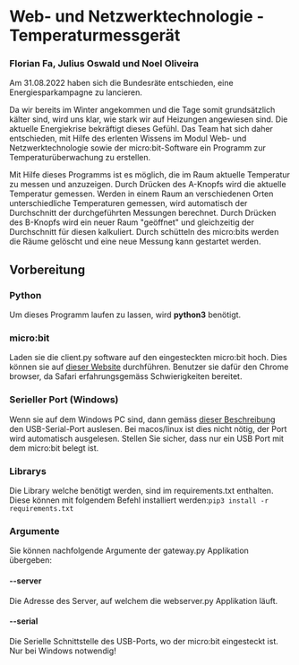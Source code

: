 # Web- und Netzwerktechnologie - Temperaturmessgerät
### Florian Fa, Julius Oswald und Noel Oliveira

Am 31.08.2022 haben sich die Bundesräte entschieden, eine Energiesparkampagne zu lancieren.

Da wir bereits im Winter angekommen und die Tage somit grundsätzlich kälter sind, wird uns klar, wie stark wir auf Heizungen angewiesen sind.
Die aktuelle Energiekrise bekräftigt dieses Gefühl. Das Team hat sich daher entschieden, mit Hilfe des erlenten Wissens im Modul Web- und Netzwerktechnologie
sowie der micro:bit-Software ein Programm zur Temperaturüberwachung zu erstellen.

Mit Hilfe dieses Programms ist es möglich, die im Raum aktuelle Temperatur zu messen und anzuzeigen. Durch Drücken des A-Knopfs wird die aktuelle Temperatur gemessen.
Werden in einem Raum an verschiedenen Orten unterschiedliche Temperaturen gemessen, wird automatisch der Durchschnitt der durchgeführten Messungen berechnet.
Durch Drücken des B-Knopfs wird ein neuer Raum "geöffnet" und gleichzeitig der Durchschnitt für diesen kalkuliert. Durch schütteln des micro:bits werden die Räume gelöscht und eine neue Messung kann gestartet werden.

## Vorbereitung
### Python
Um dieses Programm laufen zu lassen, wird **python3** benötigt.

### micro:bit
Laden sie die client.py software auf den eingesteckten micro:bit hoch. Dies können sie auf [dieser Website](https://python.microbit.org/v/3) durchführen. Benutzer sie dafür den Chrome browser, da Safari erfahrungsgemäss Schwierigkeiten bereitet.

### Serieller Port (Windows)
Wenn sie auf dem Windows PC sind, dann gemäss [dieser Beschreibung](https://fhnw365.sharepoint.com/teams/webnt122_M365/Freigegebene%20Dokumente/Forms/AllItems.aspx?id=%2Fteams%2Fwebnt122%5FM365%2FFreigegebene%20Dokumente%2Fhs22%2F03%2FAB3%2E1%2Epdf&parent=%2Fteams%2Fwebnt122%5FM365%2FFreigegebene%20Dokumente%2Fhs22%2F03) den USB-Serial-Port auslesen. Bei macos/linux ist dies nicht nötig, der Port wird automatisch ausgelesen. Stellen Sie sicher, dass nur ein USB Port mit dem micro:bit belegt ist. 

### Librarys
Die Library welche benötigt werden, sind im requirements.txt enthalten. Diese können mit folgendem Befehl installiert werden:`pip3 install -r requirements.txt`

### Argumente
Sie können nachfolgende Argumente der gateway.py Applikation übergeben:

#### --server
Die Adresse des Server, auf welchem die webserver.py Applikation läuft.

#### --serial
Die Serielle Schnittstelle des USB-Ports, wo der micro:bit eingesteckt ist. Nur bei Windows notwendig!